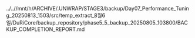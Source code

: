 ../..//mnt/h/ARCHIVE/.UNWRAP/STAGE3/backup/Day07_Performance_Tuning_20250813_1503/src/temp_extract_8월6일/DuRiCore/backup_repository/phase5_5_backup_20250805_103800/BACKUP_COMPLETION_REPORT.md